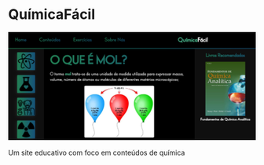 <h1> QuímicaFácil </h1>

<img src="./imgs/site.png">

Um site educativo com foco em conteúdos de química

